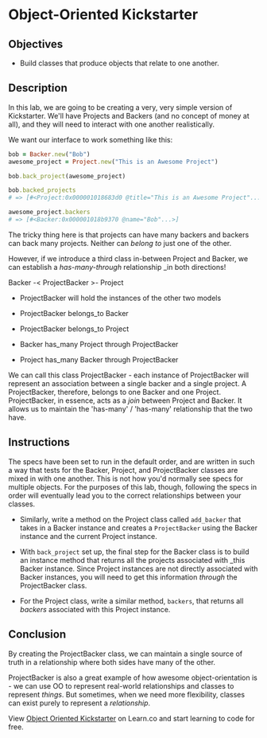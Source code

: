 # Object-Oriented Kickstarter

## Objectives

- Build classes that produce objects that relate to one another.

## Description

In this lab, we are going to be creating a very, very simple version of
Kickstarter. We'll have Projects and Backers (and no concept of money at all),
and they will need to interact with one another realistically.

We want our interface to work something like this:

```ruby
bob = Backer.new("Bob")
awesome_project = Project.new("This is an Awesome Project")

bob.back_project(awesome_project)

bob.backed_projects
# => [#<Project:0x000001018683d0 @title="This is an Awesome Project"...>]

awesome_project.backers
# => [#<Backer:0x000001018b9370 @name="Bob"...>]
```

The tricky thing here is that projects can have many backers and backers can
back many projects. Neither can _belong to_ just one of the other.

However, if we introduce a third class in-between Project and Backer, we can
establish a _has-many-through_ relationship _in both directions!

Backer -< ProjectBacker >- Project

- ProjectBacker will hold the instances of the other two models 
 
- ProjectBacker belongs_to Backer 
- ProjectBacker belongs_to Project 

- Backer has_many Project through ProjectBacker 
- Project has_many Backer through ProjectBacker 

We can call this class ProjectBacker - each instance of ProjectBacker will
represent an association between a single backer and a single project. A
ProjectBacker, therefore, belongs to one Backer and one Project. ProjectBacker,
in essence, acts as a _join_ between Project and Backer. It allows us to
maintain the 'has-many' / 'has-many' relationship that the two have.

## Instructions

The specs have been set to run in the default order, and are written in such a way
that tests for the Backer, Project, and ProjectBacker classes are mixed in with
one another. This is not how you'd normally see specs for multiple objects. For
the purposes of this lab, though, following the specs in order will eventually
lead you to the correct relationships between your classes.

<!-- - When a `Backer` instance is initialized, it should be initialized with a name. -->

<!-- - When a `Project` instance is initialized, it should be initialized with a title. -->

<!-- - When a `ProjectBacker` instance is initialized, it should be initialized with a `Project` instance and a
`Backer` instance. -->
<!-- 
- The `ProjectBacker` class is maintaining the relationship. It should have an `@@all` class
variable. When an instance is initialized, it should be
stored in this variable. -->
<!-- 
- The `ProjectBacker` class should also have a class
method `.all` that returns the `@@all` class variable. -->

<!-- - Once both classes have their attributes and readers set up, write an instance
  method on the Backer class called `back_project` that takes in a Project
  instance. This method should create a `ProjectBacker` instance using the
  provided Project instance and the current Backer instance (the instance this method was called on). -->

- Similarly, write a method on the Project class called `add_backer` that takes
  in a Backer instance and creates a `ProjectBacker` using the Backer instance
  and the current Project instance.

- With `back_project` set up, the final step for the Backer class is to build an
  instance method that returns all the projects associated with _this Backer
  instance. Since Project instances are not directly associated with Backer instances, you will need to get
  this information _through_ the ProjectBacker class.

- For the Project class, write a similar method, `backers`, that returns all
  _backers_ associated with this Project instance.

## Conclusion

By creating the ProjectBacker class, we can maintain a single source of truth in
a relationship where both sides have many of the other.

ProjectBacker is also a great example of how awesome object-orientation is - we
can use OO to represent real-world relationships and
classes to represent _things_. But sometimes, when we need
more flexibility, classes can exist purely to represent a
_relationship_.

<p data-visibility='hidden'>View <a href='https://learn.co/lessons/oo-kickstarter' title='Object Oriented Kickstarter'>Object Oriented Kickstarter</a> on Learn.co and start learning to code for free.</p>
